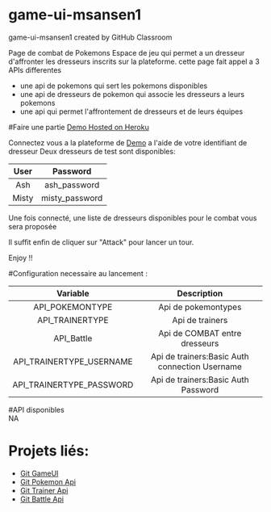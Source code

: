 # game-ui-msansen1
game-ui-msansen1 created by GitHub Classroom

Page de combat de Pokemons
Espace de jeu qui permet a un dresseur d'affronter les dresseurs inscrits sur la plateforme.
cette page fait appel a 3 APIs differentes
 - une api de pokemons qui sert les pokemons disponibles
 - une api de dresseurs de pokemon qui associe les dresseurs a leurs pokemons
 - une api qui permet l'affrontement de dresseurs et de leurs équipes

#Faire une partie
[Demo Hosted on Heroku](https://game-ui-msn.herokuapp.com/)

Connectez vous a la plateforme de [Demo](https://game-ui-msn.herokuapp.com/) a l'aide de votre identifiant de dresseur
Deux dresseurs de test sont disponibles:

| User | Password  |
|:-:|:-:|
|Ash |ash_password |
|Misty |misty_password |

Une fois connecté, une liste de dresseurs disponibles pour le combat vous sera proposée

Il suffit enfin de cliquer sur "Attack" pour lancer un tour.

Enjoy !!

#Configuration necessaire au lancement :  

| Variable | Description  |
|:-:|:-:|
|API_POKEMONTYPE |Api de pokemontypes |
|API_TRAINERTYPE |Api de trainers |
|API_Battle |Api de COMBAT entre dresseurs |
|API_TRAINERTYPE_USERNAME |Api de trainers:Basic Auth connection Username |
|API_TRAINERTYPE_PASSWORD |Api de trainers:Basic Auth Password |

#API disponibles  
NA

# Projets liés:  
- [Git GameUI](https://github.com/ALTEA-2019-2020/game-ui-msansen1)
- [Git Pokemon Api](https://github.com/ALTEA-2019-2020/pokemon-type-api-msansen1)
- [Git Trainer Api](https://github.com/ALTEA-2019-2020/trainer-api-msansen1)
- [Git Battle Api](https://github.com/ALTEA-2019-2020/battle-api-msansen1)
